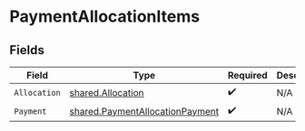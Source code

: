 # PaymentAllocationItems


## Fields

| Field                                                                                     | Type                                                                                      | Required                                                                                  | Description                                                                               |
| ----------------------------------------------------------------------------------------- | ----------------------------------------------------------------------------------------- | ----------------------------------------------------------------------------------------- | ----------------------------------------------------------------------------------------- |
| `Allocation`                                                                              | [shared.Allocation](../../../pkg/models/shared/allocation.md)                             | :heavy_check_mark:                                                                        | N/A                                                                                       |
| `Payment`                                                                                 | [shared.PaymentAllocationPayment](../../../pkg/models/shared/paymentallocationpayment.md) | :heavy_check_mark:                                                                        | N/A                                                                                       |